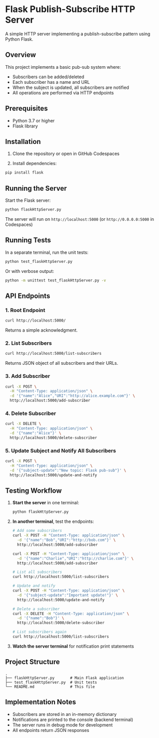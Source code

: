 # Flask Publish-Subscribe HTTP Server

A simple HTTP server implementing a publish-subscribe pattern using Python Flask.

## Overview

This project implements a basic pub-sub system where:
- Subscribers can be added/deleted
- Each subscriber has a name and URL
- When the subject is updated, all subscribers are notified
- All operations are performed via HTTP endpoints

## Prerequisites

- Python 3.7 or higher
- Flask library

## Installation

1. Clone the repository or open in GitHub Codespaces

2. Install dependencies:
```bash
pip install flask
```

## Running the Server

Start the Flask server:
```bash
python flaskHttpServer.py
```

The server will run on `http://localhost:5000` (or `http://0.0.0.0:5000` in Codespaces)

## Running Tests

In a separate terminal, run the unit tests:
```bash
python test_flaskHttpServer.py
```

Or with verbose output:
```bash
python -m unittest test_flaskHttpServer.py -v
```

## API Endpoints

### 1. Root Endpoint
```bash
curl http://localhost:5000/
```
Returns a simple acknowledgment.

### 2. List Subscribers
```bash
curl http://localhost:5000/list-subscribers
```
Returns JSON object of all subscribers and their URLs.

### 3. Add Subscriber
```bash
curl -X POST \
  -H "Content-Type: application/json" \
  -d '{"name":"Alice","URI":"http://alice.example.com"}' \
  http://localhost:5000/add-subscriber
```

### 4. Delete Subscriber
```bash
curl -X DELETE \
  -H "Content-Type: application/json" \
  -d '{"name":"Alice"}' \
  http://localhost:5000/delete-subscriber
```

### 5. Update Subject and Notify All Subscribers
```bash
curl -X POST \
  -H "Content-Type: application/json" \
  -d '{"subject-update":"New topic: Flask pub-sub"}' \
  http://localhost:5000/update-and-notify
```

## Testing Workflow

1. **Start the server** in one terminal:
   ```bash
   python flaskHttpServer.py
   ```

2. **In another terminal**, test the endpoints:

   ```bash
   # Add some subscribers
   curl -X POST -H "Content-Type: application/json" \
     -d '{"name":"Bob","URI":"http://bob.com"}' \
     http://localhost:5000/add-subscriber
   
   curl -X POST -H "Content-Type: application/json" \
     -d '{"name":"Charlie","URI":"http://charlie.com"}' \
     http://localhost:5000/add-subscriber
   
   # List all subscribers
   curl http://localhost:5000/list-subscribers
   
   # Update and notify
   curl -X POST -H "Content-Type: application/json" \
     -d '{"subject-update":"Important update!"}' \
     http://localhost:5000/update-and-notify
   
   # Delete a subscriber
   curl -X DELETE -H "Content-Type: application/json" \
     -d '{"name":"Bob"}' \
     http://localhost:5000/delete-subscriber
   
   # List subscribers again
   curl http://localhost:5000/list-subscribers
   ```

3. **Watch the server terminal** for notification print statements

## Project Structure

```
.
├── flaskHttpServer.py       # Main Flask application
├── test_flaskHttpServer.py  # Unit tests
└── README.md                # This file
```

## Implementation Notes

- Subscribers are stored in an in-memory dictionary
- Notifications are printed to the console (backend terminal)
- The server runs in debug mode for development
- All endpoints return JSON responses
